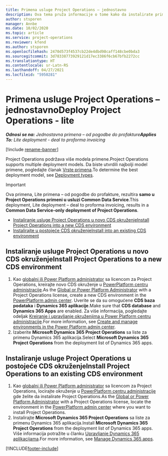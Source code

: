 ```yaml
---
title: Primena usluge Project Operations – jednostavno
description: Ova tema pruža informacije o tome kako da instalirate primenu usluge Project Operations Lite – od pogodbe do profakture.
author: stsporen
manager: Annbe
ms.date: 10/02/2020
ms.topic: article
ms.service: project-operations
ms.reviewer: kfend
ms.author: stsporen
ms.openlocfilehash: 2470d573f4537cb22de4dbd98caff148cbe0bda3
ms.sourcegitcommit: 3d78338773929121d17ec3386f6cb67bfb2272cc
ms.translationtype: HT
ms.contentlocale: sr-Latn-RS
ms.lasthandoff: 04/27/2021
ms.locfileid: "5950281"
---
```

# <a name="deploy-project-operations---lite"></a><span data-ttu-id="595d9-103">Primena usluge Project Operations – jednostavno</span><span class="sxs-lookup"><span data-stu-id="595d9-103">Deploy Project Operations - lite</span></span>

<span data-ttu-id="595d9-104">_**Odnosi se na:** Jednostavna primena – od pogodbe do profakture_</span><span class="sxs-lookup"><span data-stu-id="595d9-104">_**Applies To:** Lite deployment - deal to proforma invoicing_</span></span>

[!include [rename-banner](~/includes/cc-data-platform-banner.md)]

<span data-ttu-id="595d9-105">Project Operations podržava više modela primene.</span><span class="sxs-lookup"><span data-stu-id="595d9-105">Project Operations supports multiple deployment models.</span></span> <span data-ttu-id="595d9-106">Da biste utvrdili najbolji model primene, pogledajte članak [Vrste primena](determine-deployment-type.md).</span><span class="sxs-lookup"><span data-stu-id="595d9-106">To determine the best deployment model, see [Deployment types](determine-deployment-type.md).</span></span>


> [!IMPORTANT]
> <span data-ttu-id="595d9-107">Ova primena, Lite primena – od pogodbe do profakture, rezultira **samo u Project Operations primeni u usluzi Common Data Service**.</span><span class="sxs-lookup"><span data-stu-id="595d9-107">This deployment, Lite deployment – deal to proforma invoicing, results in a **Common Data Service-only deployment of Project Operations**.</span></span>

- [<span data-ttu-id="595d9-108">Instaliranje usluge Project Operations u novo CDS okruženje</span><span class="sxs-lookup"><span data-stu-id="595d9-108">Install Project Operations into a new CDS environment</span></span>](#new)
- [<span data-ttu-id="595d9-109">Instalirajte u postojeće CDS okruženje</span><span class="sxs-lookup"><span data-stu-id="595d9-109">Install into an existing CDS environment</span></span>](#existing)



## <a name="install-project-operations-to-a-new-cds-environment"></a><a name="new"></a><span data-ttu-id="595d9-110">Instaliranje usluge Project Operations u novo CDS okruženje</span><span class="sxs-lookup"><span data-stu-id="595d9-110">Install Project Operations to a new CDS environment</span></span>

1. <span data-ttu-id="595d9-111">Kao [globalni ili Power Platform administrator](/power-platform/admin/global-service-administrators-can-administer-without-license) sa licencom za Project Operations, kreirajte novo CDS okruženje u [PowerPlatform centru administracije](https://admin.powerplatform.com).</span><span class="sxs-lookup"><span data-stu-id="595d9-111">As the [Global or Power Platform Administrator](/power-platform/admin/global-service-administrators-can-administer-without-license) with a Project Operations license, create a new CDS environment in the [PowerPlatform admin center](https://admin.powerplatform.com).</span></span> <span data-ttu-id="595d9-112">Uverite se da su omogućene **CDS baza podataka** i **Dynamics 365 aplikacije**.</span><span class="sxs-lookup"><span data-stu-id="595d9-112">Make sure that **CDS database** and **Dynamics 365 Apps** are enabled.</span></span> <span data-ttu-id="595d9-113">Za više informacija, pogledajte odeljak [Kreiranje i upravljanje okruženjima u Power Platform centru administracije](/power-platform/admin/create-environment#create-an-environment-in-the-power-platform-admin-center).</span><span class="sxs-lookup"><span data-stu-id="595d9-113">For more information, see [Create and manage environments in the Power Platform admin center](/power-platform/admin/create-environment#create-an-environment-in-the-power-platform-admin-center).</span></span>
2. <span data-ttu-id="595d9-114">Izaberite **Microsoft Dynamics 365 Project Operations** sa liste za primenu Dynamics 365 aplikacija.</span><span class="sxs-lookup"><span data-stu-id="595d9-114">Select **Microsoft Dynamics 365 Project Operations** from the deployment list of Dynamics 365 apps.</span></span>


## <a name="install-project-operations-to-an-existing-cds-environment"></a><a name="existing"></a><span data-ttu-id="595d9-115">Instaliranje usluge Project Operations u postojeće CDS okruženje</span><span class="sxs-lookup"><span data-stu-id="595d9-115">Install Project Operations to an existing CDS environment</span></span>

1. <span data-ttu-id="595d9-116">Kao [globalni ili Power Platform administrator](/power-platform/admin/global-service-administrators-can-administer-without-license) sa licencom za Project Operations, locirajte okruženje u [PowerPlatform centru administracije](https://admin.powerplatform.com) gde želite da instalirate Project Operations.</span><span class="sxs-lookup"><span data-stu-id="595d9-116">As the [Global or Power Platform Administrator](/power-platform/admin/global-service-administrators-can-administer-without-license) with a Project Operations license, locate the environment in the [PowerPlatform admin center](https://admin.powerplatform.com) where you want to install Project Operations.</span></span>
2. <span data-ttu-id="595d9-117">Instalirajte **Microsoft Dynamics 365 Project Operations** sa liste za primenu Dynamics 365 aplikacija.</span><span class="sxs-lookup"><span data-stu-id="595d9-117">Install **Microsoft Dynamics 365 Project Operations** from the deployment list of Dynamics 365 apps.</span></span> <span data-ttu-id="595d9-118">Više informacija potražite u članku [Upravljanje Dynamics 365 aplikacijama](/power-platform/admin/manage-apps).</span><span class="sxs-lookup"><span data-stu-id="595d9-118">For more information, see [Manage Dynamics 365 apps](/power-platform/admin/manage-apps).</span></span>




[!INCLUDE[footer-include](../includes/footer-banner.md)]